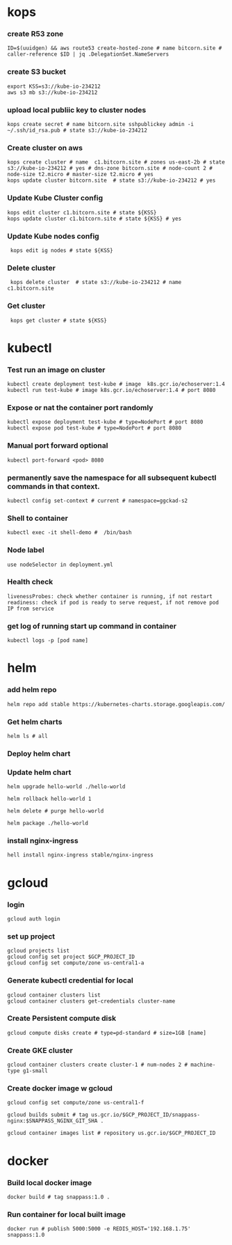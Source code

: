 #  kops
### create R53 zone
    ID=$(uuidgen) && aws route53 create-hosted-zone # name bitcorn.site # caller-reference $ID | jq .DelegationSet.NameServers

### create S3 bucket
    export KSS=s3://kube-io-234212
    aws s3 mb s3://kube-io-234212

### upload local publiic key to cluster nodes
    kops create secret # name bitcorn.site sshpublickey admin -i ~/.ssh/id_rsa.pub # state s3://kube-io-234212

### Create cluster on aws
    kops create cluster # name  c1.bitcorn.site # zones us-east-2b # state s3://kube-io-234212 # yes # dns-zone bitcorn.site # node-count 2 # node-size t2.micro # master-size t2.micro # yes 
    kops update cluster bitcorn.site  # state s3://kube-io-234212 # yes

### Update Kube Cluster config
    kops edit cluster c1.bitcorn.site # state ${KSS}
    kops update cluster c1.bitcorn.site # state ${KSS} # yes

### Update Kube nodes config
     kops edit ig nodes # state ${KSS}

### Delete cluster
     kops delete cluster  # state s3://kube-io-234212 # name  c1.bitcorn.site

### Get cluster
     kops get cluster # state ${KSS}


# kubectl
### Test run an image on cluster
    kubectl create deployment test-kube # image  k8s.gcr.io/echoserver:1.4
    kubectl run test-kube # image k8s.gcr.io/echoserver:1.4 # port 8080  

### Expose or nat the container port randomly
    kubectl expose deployment test-kube # type=NodePort # port 8080
    kubectl expose pod test-kube # type=NodePort # port 8080
### Manual port forward optional
    kubectl port-forward <pod> 8080
    
### permanently save the namespace for all subsequent kubectl commands in that context.
    kubectl config set-context # current # namespace=ggckad-s2

### Shell to container
    kubectl exec -it shell-demo #  /bin/bash

### Node label
    use nodeSelector in deployment.yml

### Health check
    livenessProbes: check whether container is running, if not restart
    readiness: check if pod is ready to serve request, if not remove pod IP from service

### get log of running start up command in container
    kubectl logs -p [pod name]



# helm

### add helm repo
    helm repo add stable https://kubernetes-charts.storage.googleapis.com/

### Get helm charts
    helm ls # all

### Deploy helm chart

### Update helm chart
    helm upgrade hello-world ./hello-world

    helm rollback hello-world 1

    helm delete # purge hello-world

    helm package ./hello-world

### install nginx-ingress
    hell install nginx-ingress stable/nginx-ingress


# gcloud 

### login
    gcloud auth login

### set up project
    gcloud projects list
    gcloud config set project $GCP_PROJECT_ID
    gcloud config set compute/zone us-central1-a

### Generate kubectl credential for local 
    gcloud container clusters list
    gcloud container clusters get-credentials cluster-name

### Create Persistent compute disk
    gcloud compute disks create # type=pd-standard # size=1GB [name]

### Create GKE cluster
    gcloud container clusters create cluster-1 # num-nodes 2 # machine-type g1-small

### Create docker image w gcloud
    gcloud config set compute/zone us-central1-f

    gcloud builds submit # tag us.gcr.io/$GCP_PROJECT_ID/snappass-nginx:$SNAPPASS_NGINX_GIT_SHA .

    gcloud container images list # repository us.gcr.io/$GCP_PROJECT_ID



# docker

### Build local docker image
    docker build # tag snappass:1.0 .

### Run container for local built image
    docker run # publish 5000:5000 -e REDIS_HOST='192.168.1.75' snappass:1.0